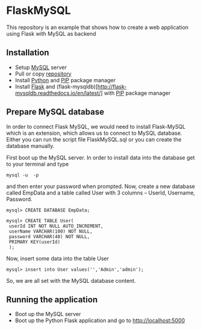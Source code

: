 # FlaskMySQL

This repository is an example that shows how to create a web application using Flask with MySQL as backend

## Installation

- Setup [MySQL](https://www.mysql.com/) server 
- Pull or copy [repository](https://github.com/mortenmathiasen/FlaskMySQL.git)
- Install [Python](https://www.python.org/) and [PIP](https://pypi.python.org/pypi/pip) package manager
- Install [Flask](https://pypi.python.org/pypi/Flask/0.12.2) and (flask-mysqldb)[http://flask-mysqldb.readthedocs.io/en/latest/] with [PIP](https://pypi.python.org/pypi/pip) package manager

## Prepare MySQL database

In order to connect Flask MySQL, we would need to install Flask-MySQL which is an extension, which allows us to connect to MySQL database. Either you can run the script file FlaskMySQL.sql or you can create the database manually.

First boot up the MySQL server. In order to install data into the database get to your terminal and type

```
mysql -u  -p
```

and then enter your password when prompted. Now, create a new database called EmpData and a table called User with 3 columns – UserId, Username, Password.

```
mysql> CREATE DATABASE EmpData;
 
mysql> CREATE TABLE User(
 userId INT NOT NULL AUTO_INCREMENT,
 userName VARCHAR(100) NOT NULL,
 password VARCHAR(40) NOT NULL,
 PRIMARY KEY(userId)
 );
 ```

Now, insert some data into the table User

```
mysql> insert into User values('','Admin','admin');
```

So, we are all set with the MySQL database content.

## Running the application

- Boot up the MySQL server
- Boot up the Python Flask application and go to [http://localhost:5000](http://localhost:5000)
